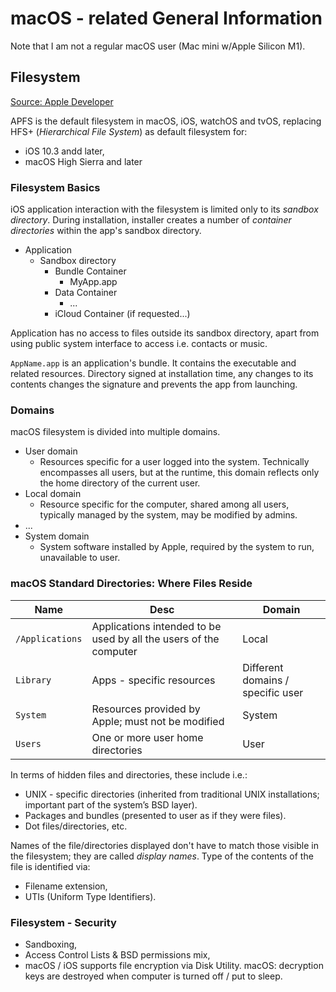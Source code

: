 # macOS - related General Information

Note that I am not a regular macOS user (Mac mini w/Apple Silicon M1).

## Filesystem

[Source: Apple Developer](https://developer.apple.com/library/archive/documentation/FileManagement/Conceptual/FileSystemProgrammingGuide/FileSystemOverview/FileSystemOverview.html#//apple_ref/doc/uid/TP40010672-CH2-SW2)

APFS is the default filesystem in macOS, iOS, watchOS and tvOS, replacing HFS+ (*Hierarchical File System*) as default filesystem for:
- iOS 10.3 andd later,
- macOS High Sierra and later

### Filesystem Basics

iOS application interaction with the filesystem is limited only to its *sandbox directory*. During installation, installer creates a number of *container directories* within the app's sandbox directory.

- Application
    - Sandbox directory
        - Bundle Container
            - MyApp.app
        - Data Container
            - ...
        - iCloud Container (if requested...)

Application has no access to files outside its sandbox directory, apart from using public system interface to access i.e. contacts or music.

```AppName.app``` is an application's bundle. It contains the executable and related resources. Directory signed at installation time, any changes to its contents changes the signature and prevents the app from launching.

### Domains

macOS filesystem is divided into multiple domains.
- User domain
    - Resources specific for a user logged into the system. Technically encompasses all users, but at the runtime, this domain reflects only the home directory of the current user.
- Local domain
    - Resource specific for the computer, shared among all users, typically managed by the system, may be modified by admins.
- ...
- System domain
    - System software installed by Apple, required by the system to run, unavailable to user.

### macOS Standard Directories: Where Files Reside

| Name  | Desc | Domain |
| ------------- | ------------- | ------ |
| ```/Applications```  | Applications intended to be used by all the users of the computer  | Local |
| ```Library```  | Apps - specific resources  | Different domains / specific user |
| ```System``` | Resources provided by Apple; must not be modified | System |
| ```Users``` | One or more user home directories | User |

In terms of hidden files and directories, these include i.e.:
- UNIX - specific directories (inherited from traditional UNIX installations; important part of the system’s BSD layer).
- Packages and bundles (presented to user as if they were files).
- Dot files/directories, etc.

Names of the file/directories displayed don't have to match those visible in the filesystem; they are called *display names*.
Type of the contents of the file is identified via:
- Filename extension,
- UTIs (Uniform Type Identifiers).

### Filesystem - Security
- Sandboxing,
- Access Control Lists & BSD permissions mix,
- macOS / iOS supports file encryption via Disk Utility. macOS: decryption keys are destroyed when computer is turned off / put to sleep.